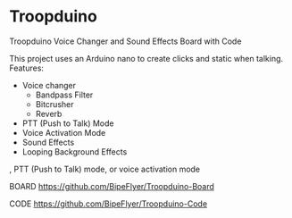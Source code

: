 # Troopduino
Troopduino Voice Changer and Sound Effects Board with Code

This project uses an Arduino nano to create clicks and static when talking.  
Features:
<ul>
  <li>Voice changer
  <ul>
  <li>Bandpass Filter</li>
  <li>Bitcrusher</li>
  <li>Reverb</li>
</ul>
  </li>
  <li>PTT (Push to Talk) Mode</li>
  <li>Voice Activation Mode</li>
  <li>Sound Effects</li>
  <li>Looping Background Effects</li>
</ul>
, PTT (Push to Talk) mode, or voice activation mode

BOARD https://github.com/BipeFlyer/Troopduino-Board

CODE https://github.com/BipeFlyer/Troopduino-Code

